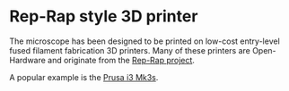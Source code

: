 # Rep-Rap style 3D printer

The microscope has been designed to be printed on low-cost entry-level fused filament fabrication 3D printers. Many of these printers are Open-Hardware and originate from the [Rep-Rap project](https://reprap.org/wiki/RepRap).

A popular example is the [Prusa i3 Mk3s](https://shop.prusa3d.com/en/51-original-prusa-i3-mk3s).

